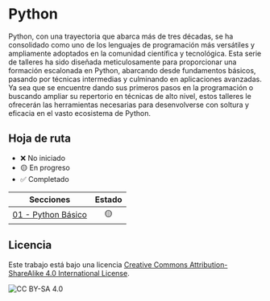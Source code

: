 # Python

Python, con una trayectoria que abarca más de tres décadas, se ha consolidado como uno de los lenguajes de programación más versátiles y ampliamente adoptados en la comunidad científica y tecnológica. Esta serie de talleres ha sido diseñada meticulosamente para proporcionar una formación escalonada en Python, abarcando desde fundamentos básicos, pasando por técnicas intermedias y culminando en aplicaciones avanzadas. Ya sea que se encuentre dando sus primeros pasos en la programación o buscando ampliar su repertorio en técnicas de alto nivel, estos talleres le ofrecerán las herramientas necesarias para desenvolverse con soltura y eficacia en el vasto ecosistema de Python.

## Hoja de ruta

-   ❌ No iniciado
-   🟡 En progreso
-   ✅ Completado

Secciones                                                                                                                                        | Estado
-----------------------------------------------------------------------------------------------------------------------------------------------  | :-----:
[01 - Python Básico](/01%20-%20Python%20Básico)                                                                                                  | 🟡



## Licencia

Este trabajo está bajo una licencia [Creative Commons Attribution-ShareAlike 4.0 International License](http://creativecommons.org/licenses/by-sa/4.0/).

![CC BY-SA 4.0](https://i.creativecommons.org/l/by-sa/4.0/88x31.png)

